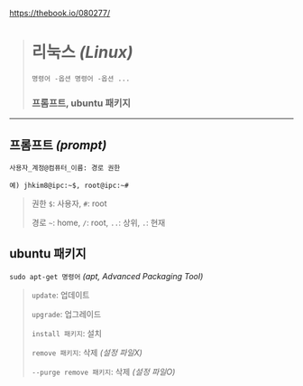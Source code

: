 https://thebook.io/080277/
># 리눅스 *(Linux)*
>`명령어 -옵션 명령어 -옵션 ...`
>
>### 프롬프트, ubuntu 패키지
---

## 프롬프트 *(prompt)*
`사용자_계정@컴퓨터_이름: 경로 권한`
```
예) jhkim8@ipc:~$, root@ipc:~#
```

>권한
>`$`: 사용자, `#`: root
>
>경로
>`~`: home, `/`: root, `..`: 상위, `.`: 현재

## ubuntu 패키지
`sudo apt-get 명령어` *(apt, Advanced Packaging Tool)*

>`update`: 업데이트
> 
>`upgrade`: 업그레이드
> 
>`install 패키지`: 설치 
> 
>`remove 패키지`: 삭제 *(설정 파일X)*
> 
>`--purge remove 패키지`: 삭제 *(설정 파일O)* 



